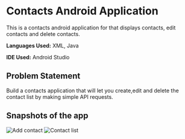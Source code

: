 
# Contacts Android Application

This is a contacts android application for that displays contacts, edit contacts and delete contacts. 

**Languages Used:** XML, Java

**IDE Used:** Android Studio

## Problem Statement

Build a contacts application that will let you create,edit and delete the contact list by making simple API requests.

## Snapshots of the app

![Add contact](https://user-images.githubusercontent.com/70915043/137670507-61031b07-7cf5-4856-af66-6aca9cb988df.PNG)
![Contact list](https://user-images.githubusercontent.com/70915043/137670517-288bc248-0355-411b-a0f7-d426acde8610.PNG)



